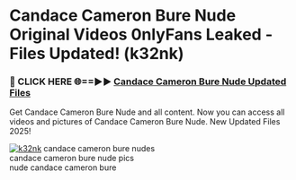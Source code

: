 # Candace Cameron Bure Nude Original Videos 0nlyFans Leaked - Files Updated! (k32nk)

<h3>🔴 CLICK HERE 🌐==►► <a href="https://tinyurl.com/4mcuefdz" rel="nofollow">Candace Cameron Bure Nude Updated Files</a></h3>

Get Candace Cameron Bure Nude and all content. Now you can access all videos and pictures of Candace Cameron Bure Nude. New Updated Files 2025!

[![k32nk](https://i.imgur.com/StAQSOY.gif)](https://tinyurl.com/4mcuefdz)
candace cameron bure nudes<br>
candace cameron bure nude pics<br>
nude candace cameron bure